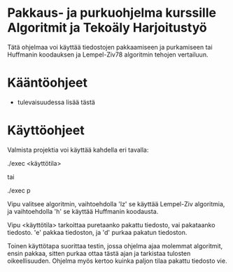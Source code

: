 # Pakkaus- ja purkuohjelma kurssille Algoritmit ja Tekoäly Harjoitustyö

Tätä ohjelmaa voi käyttää tiedostojen pakkaamiseen ja purkamiseen tai Huffmanin koodauksen ja Lempel-Ziv78 algoritmin tehojen vertailuun.

# Kääntöohjeet
- tulevaisuudessa lisää tästä

# Käyttöohjeet
Valmista projektia voi käyttää kahdella eri tavalla:

./exec <tiedoston tai kansion nimi> <algoritmi> <käyttötila>

tai 

./exec <tiedoston tai kansion nimi> p

Vipu <algoritmi> valitsee algoritmin, vaihtoehdolla 'lz' se käyttää Lempel-Ziv algoritmia, ja vaihtoehdolla 'h' se käyttää Huffmanin koodausta.

Vipu <käyttötila> tarkoittaa puretaanko pakattu tiedosto, vai pakataanko tiedosto. 'e' pakkaa tiedoston, ja 'd' purkaa pakatun tiedoston.

Toinen käyttötapa suorittaa testin, jossa ohjelma ajaa molemmat algoritmit, ensin pakkaa, sitten purkaa ottaa tästä ajan ja tarkistaa
tulosten oikeellisuuden. Ohjelma myös kertoo kuinka paljon tilaa pakattu tiedosto vie.

